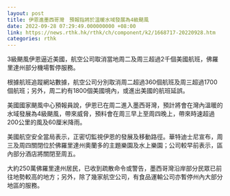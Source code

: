 ```yaml
---
layout: post
title: 伊恩進墨西哥灣　預報指將於溫暖水域發展為4級颶風
date: 2022-09-28 07:29:49.000000000 +08:00
link: https://news.rthk.hk/rthk/ch/component/k2/1668717-20220928.htm
categories: rthk
---
```


3級颶風伊恩逼近美國，航空公司取消當地周二及周三超過2千個美國航班，佛羅里達州部分機場暫停服務。

根據航班追蹤網站數據，航空公司分別取消周二超過360個航班及周三超過1700個航班；另外，周二約有1800個美國境內，或進出美國的航班延誤。

美國國家颶風中心預報員說，伊恩已在周二進入墨西哥灣，預計將會在灣內溫暖的水域發展為4級颶風，帶來威脅，預料會在周三早上至周四晚上，帶來時速超過200公里的風及60厘米降雨。

美國航空安全當局表示，正密切監視伊恩的發展及移動路徑。華特迪士尼宣布，周三及周四關閉位於佛羅里達州奧蘭多的主題樂園及水上樂園；公司較早前表示，區內部分酒店將關閉至周五。

大約250萬佛羅里達州居民，已收到疏散命令或警告，墨西哥灣沿岸部分民眾已前往地勢較高的地方；另外，除了幾家航空公司，有食品運輸公司亦暫停州內大部分地區的服務。
